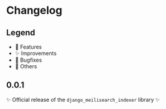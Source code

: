 # Changelog

## Legend

- 🚀 Features
- ✨ Improvements
- 🐞 Bugfixes
- 🔧 Others

## 0.0.1

✨ Official release of the `django_meilisearch_indexer` library ✨

